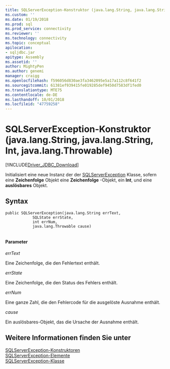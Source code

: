 ```yaml
---
title: SQLServerException-Konstruktor (java.lang.String, java.lang.String, Int, java.lang.Throwable) | Microsoft-Dokumentation
ms.custom: ''
ms.date: 01/19/2018
ms.prod: sql
ms.prod_service: connectivity
ms.reviewer: ''
ms.technology: connectivity
ms.topic: conceptual
apilocation:
- sqljdbc.jar
apitype: Assembly
ms.assetid: ''
author: MightyPen
ms.author: genemi
manager: craigg
ms.openlocfilehash: f596056d830ae3fa3462095e5a17a112c8f641f2
ms.sourcegitcommit: 61381ef939415fe019285def9450d7583df1fed0
ms.translationtype: MTE75
ms.contentlocale: de-DE
ms.lasthandoff: 10/01/2018
ms.locfileid: "47759258"
---
```

# <a name="sqlserverexception-constructor-javalangstring-javalangstring-int-javalangthrowable"></a>SQLServerException-Konstruktor (java.lang.String, java.lang.String, Int, java.lang.Throwable)
[!INCLUDE[Driver_JDBC_Download](../../../includes/driver_jdbc_download.md)]

  Initialisiert eine neue Instanz der der [SQLServerException](../../../connect/jdbc/reference/sqlserverexception-class.md) Klasse, sofern eine **Zeichenfolge** Objekt eine **Zeichenfolge** -Objekt, ein **Int**, und eine **auslösbares** Objekt.

## <a name="syntax"></a>Syntax  
  
```  
public SQLServerException(java.lang.String errText,
            SQLState errState,
            int errNum,
            java.lang.Throwable cause)
            
```  
  
#### <a name="parameters"></a>Parameter  
 *errText*  
  
 Eine Zeichenfolge, die den Fehlertext enthält.
  
 *errState*  
  
 Eine Zeichenfolge, die den Status des Fehlers enthält.
 
 *errNum*  
  
 Eine ganze Zahl, die den Fehlercode für die ausgelöste Ausnahme enthält.
 
 *cause*  
  
 Ein auslösbares-Objekt, das die Ursache der Ausnahme enthält.
  
## <a name="see-also"></a>Weitere Informationen finden Sie unter  
 [SQLServerException-Konstruktoren](../../../connect/jdbc/reference/sqlserverexception-constructors.md)   
 [SQLServerException-Elemente](../../../connect/jdbc/reference/sqlserverexception-members.md)   
 [SQLServerException-Klasse](../../../connect/jdbc/reference/sqlserverexception-class.md)  
  
  
